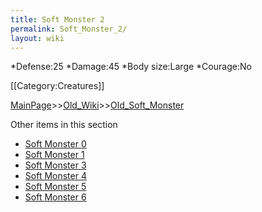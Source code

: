 ```yaml
---
title: Soft Monster 2
permalink: Soft_Monster_2/
layout: wiki
---
```

*Defense:25
*Damage:45
*Body size:Large
*Courage:No

[[Category:Creatures]]

[MainPage](/keeperrl_wiki/ "wikilink")>>[Old_Wiki](/keeperrl_wiki/Old_Wiki "wikilink")>>[Old_Soft_Monster](/keeperrl_wiki/Old_Soft_Monster "wikilink")

Other items in this section
-    [Soft Monster 0](/keeperrl_wiki/Soft_Monster_0 "wikilink")
-    [Soft Monster 1](/keeperrl_wiki/Soft_Monster_1 "wikilink")
-    [Soft Monster 3](/keeperrl_wiki/Soft_Monster_3 "wikilink")
-    [Soft Monster 4](/keeperrl_wiki/Soft_Monster_4 "wikilink")
-    [Soft Monster 5](/keeperrl_wiki/Soft_Monster_5 "wikilink")
-    [Soft Monster 6](/keeperrl_wiki/Soft_Monster_6 "wikilink")
